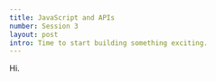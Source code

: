 ```yaml
---
title: JavaScript and APIs
number: Session 3
layout: post
intro: Time to start building something exciting.
---
```


Hi.